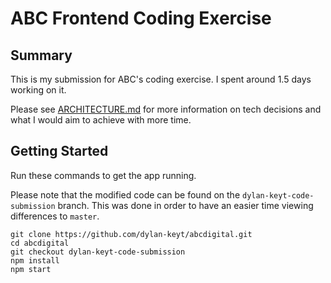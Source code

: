 # ABC Frontend Coding Exercise

## Summary

This is my submission for ABC's coding exercise. I spent around 1.5 days working on it.

Please see [ARCHITECTURE.md](./ARCHITECTURE.md) for more information on tech decisions and what I would aim to achieve with more time.

## Getting Started

Run these commands to get the app running.

Please note that the modified code can be found on the `dylan-keyt-code-submission` branch. This was done in order to have an easier time viewing differences to `master`.

```
git clone https://github.com/dylan-keyt/abcdigital.git
cd abcdigital
git checkout dylan-keyt-code-submission
npm install
npm start
```
